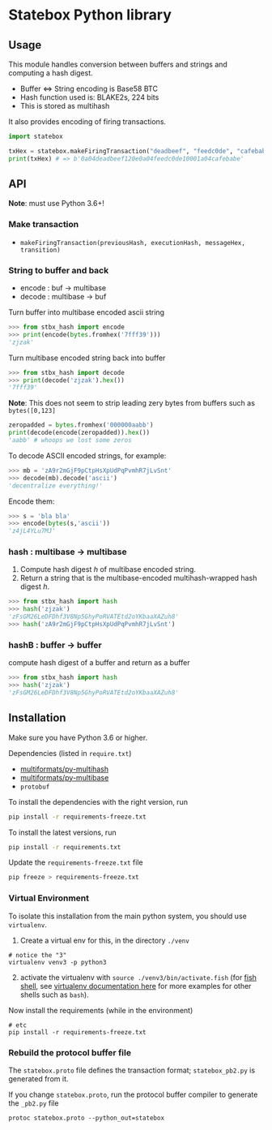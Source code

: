 # Statebox Python library

## Usage

This module handles conversion between buffers and strings and computing a hash digest.

- Buffer <=> String encoding is Base58 BTC
- Hash function used is: BLAKE2s, 224 bits
- This is stored as multihash

It also provides encoding of firing transactions.

```python
import statebox

txHex = statebox.makeFiringTransaction("deadbeef", "feedc0de", "cafebabe", 0)
print(txHex) # => b'0a04deadbeef120e0a04feedc0de10001a04cafebabe'
```

## API

**Note**: must use Python 3.6+!

### Make transaction

- `makeFiringTransaction(previousHash, executionHash, messageHex, transition)`

### String to buffer and back

- encode : buf -> multibase
- decode : multibase -> buf

Turn buffer into multibase encoded ascii string

```python
>>> from stbx_hash import encode
>>> print(encode(bytes.fromhex('7fff39')))
'zjzak'
```
Turn multibase encoded string back into buffer

```python
>>> from stbx_hash import decode
>>> print(decode('zjzak').hex())
'7fff39'
```

**Note**: This does not seem to strip leading zery bytes from buffers such as `bytes([0,123]`

```python
zeropadded = bytes.fromhex('000000aabb')
print(decode(encode(zeropadded)).hex())
'aabb' # whoops we lost some zeros
```

To decode ASCII encoded strings, for example:

```python
>>> mb = 'zA9r2mGjF9pCtpHsXpUdPqPvmhR7jLvSnt'
>>> decode(mb).decode('ascii')
'decentralize everything!'
```

Encode them:

```python
>>> s = 'bla bla'
>>> encode(bytes(s,'ascii'))
'z4jL4YLu7MJ'
```

### hash : multibase -> multibase

1. Compute hash digest *h* of multibase encoded string.
2. Return a string that is the multibase-encoded multihash-wrapped hash digest *h*.


```python
>>> from stbx_hash import hash
>>> hash('zjzak')
'zFsGM26LeDFDhf3V8Np5GhyPoRVATEtd2oYKbaaXAZuh8'
>>> hash('zA9r2mGjF9pCtpHsXpUdPqPvmhR7jLvSnt')

```

### hashB : buffer -> buffer

compute hash digest of a buffer and return as a buffer

```python
>>> from stbx_hash import hash
>>> hash('zjzak')
'zFsGM26LeDFDhf3V8Np5GhyPoRVATEtd2oYKbaaXAZuh8'
```

## Installation

Make sure you have Python 3.6 or higher.

Dependencies (listed in `require.txt`)

- [multiformats/py-multihash](https://github.com/multiformats/py-multihash)
- [multiformats/py-multibase](https://github.com/multiformats/py-multibase)
- `protobuf`

To install the dependencies with the right version, run

```sh
pip install -r requirements-freeze.txt
```

To install the latest versions, run

```sh
pip install -r requirements.txt
```

Update the `requirements-freeze.txt` file

```sh
pip freeze > requirements-freeze.txt
```

### Virtual Environment

To isolate this installation from the main python system, you should use `virtualenv`.

1. Create a virtual env for this, in the directory `./venv`

```
# notice the "3"
virtualenv venv3 -p python3
```

2. activate the virtualenv with `source ./venv3/bin/activate.fish` (for [fish shell](https://fishshell.com/), see [virtualenv documentation here](https://virtualenv.pypa.io/en/latest/userguide/#activate-script) for more examples for other shells such as `bash`).

Now install the requirements (while in the environment)

```
# etc
pip install -r requirements-freeze.txt
```
### Rebuild the protocol buffer file

The `statebox.proto` file defines the transaction format; `statebox_pb2.py` is generated from it.

If you change `statebox.proto`, run the protocol buffer compiler to generate the `_pb2.py` file

```
protoc statebox.proto --python_out=statebox
```

